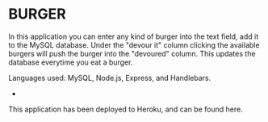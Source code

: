 # BURGER 

In this application you can enter any kind of burger into the text field, add it to the MySQL database. Under the "devour it" column clicking the available burgers will push the burger into the "devoured" column. This updates the database everytime you eat a burger.

Languages used: MySQL, Node.js, Express, and Handlebars.

- 

This application has been deployed to Heroku, and can be found here.
